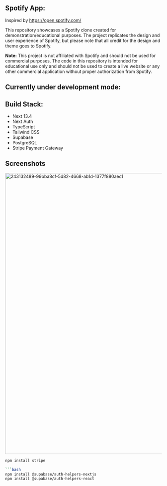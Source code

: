 ## Spotify App:

Inspired by https://open.spotify.com/

This repository showcases a Spotify clone created for demonstration/educational purposes. The project replicates the design and user experience of Spotify, but please note that all credit for the design and theme goes to Spotify.

**Note:** This project is not affiliated with Spotify and should not be used for commercial purposes. The code in this repository is intended for educational use only and should not be used to create a live website or any other commercial application without proper authorization from Spotify.


## Currently under development mode:

## Build Stack:

<ul>
<li>Next 13.4</li>
<li>Next Auth</li>
<li>TypeScript</li>
<li>Tailwind CSS</li>
<li>Supabase</li>
<li>PostgreSQL</li>
<li>Stripe Payment Gateway</li>
</ul>

## Screenshots

<img width="900" alt="243132489-99bba8cf-5d82-4668-ab1d-1377f880aec1" src="https://github.com/anotherITdude/spotify-nextapp/assets/4363970/345230f2-6ce1-4499-9c7f-8ee81eeca33d">


<!--
## Demo Link

[CLICK HERE](https://chatgpt-messenger-anotheritdude.vercel.app) to see the app hosted on Vercel. 
-->



```bash
npm install stripe

```bash
npm install @supabase/auth-helpers-nextjs
npm install @supabase/auth-helpers-react






